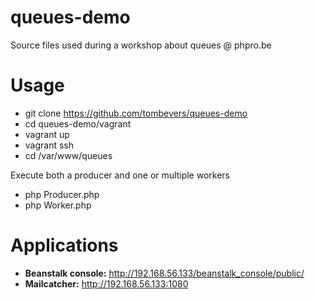 queues-demo
===========

Source files used during a workshop about queues @ phpro.be

Usage
=====

* git clone https://github.com/tombevers/queues-demo
* cd queues-demo/vagrant
* vagrant up
* vagrant ssh
* cd /var/www/queues

Execute both a producer and one or multiple workers

* php Producer.php
* php Worker.php

Applications
============

* **Beanstalk console:** http://192.168.56.133/beanstalk_console/public/
* **Mailcatcher:** http://192.168.56.133:1080
